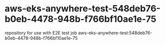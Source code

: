 # aws-eks-anywhere-test-548deb76-b0eb-4478-948b-f766bf10ae1e-75
repository for use with E2E test job aws-eks-anywhere-test:548deb76-b0eb-4478-948b-f766bf10ae1e-75
